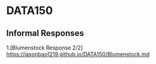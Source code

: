 # DATA150

## Informal Responses

1.[Blumenstock Response 2/2] https://jasonbao1219.github.io/DATA150/Blumenstock.md
